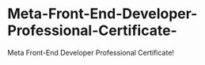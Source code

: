 # Meta-Front-End-Developer-Professional-Certificate-
Meta Front-End Developer Professional Certificate!
